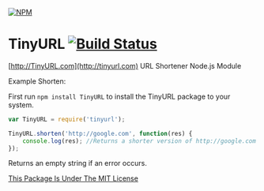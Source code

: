 [![NPM](https://nodei.co/npm/tinyurl.png?downloads=true&stars=true)](https://npmjs.com/package/tinyurl/)

# TinyURL [![Build Status](https://travis-ci.org/AlphaT3ch/TinyURL.svg?branch=master)](https://travis-ci.org/AlphaT3ch/TinyURL)
[http://TinyURL.com](http://tinyurl.com) URL Shortener Node.js Module

Example Shorten:

First run ```npm install TinyURL``` to install the TinyURL package to your system.

```javascript
var TinyURL = require('tinyurl');

TinyURL.shorten('http://google.com', function(res) {
	console.log(res); //Returns a shorter version of http://google.com - http://tinyurl.com/2tx
});
```

Returns an empty string if an error occurs.

[This Package Is Under The MIT License](https://raw.githubusercontent.com/AlphaT3ch/TinyURL/master/LICENSE.txt)
